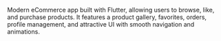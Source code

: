 Modern eCommerce app built with Flutter, allowing users to browse, like, and purchase products. It features a product gallery, favorites, orders, profile management, and attractive UI with smooth navigation and animations.
